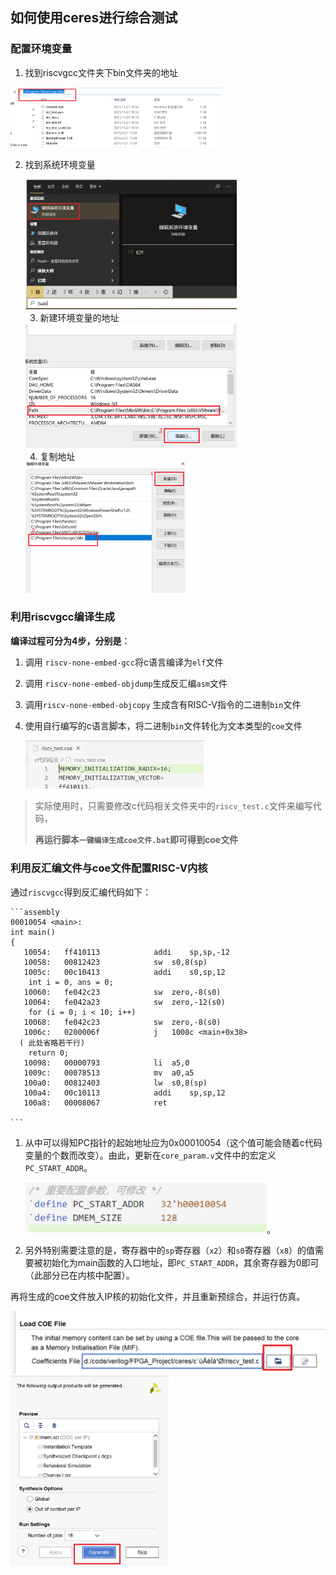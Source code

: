 



## 如何使用ceres进行综合测试

### 配置环境变量

1. 找到riscvgcc文件夹下bin文件夹的地址

<img src="README.assets/image-20211207221027631.png" alt="image-20211207221027631" style="zoom: 33%;" />

2. 找到系统环境变量

   <img src="README.assets/image-20211207221100241.png" alt="image-20211207221100241" style="zoom:33%;" />

   3. 新建环境变量的地址

   <img src="README.assets/image-20211207221249588.png" alt="image-20211207221249588" style="zoom:33%;" />

   4.  复制地址

      <img src="README.assets/image-20211207221325818.png" alt="image-20211207221325818" style="zoom:25%;" />

### 利用riscvgcc编译生成

**编译过程可分为4步，分别是**：

1. 调用 `riscv-none-embed-gcc`将c语言编译为`elf`文件

2. 调用 `riscv-none-embed-objdump`生成反汇编`asm`文件

3. 调用`riscv-none-embed-objcopy` 生成含有RISC-V指令的二进制`bin`文件

4. 使用自行编写的c语言脚本，将二进制`bin`文件转化为文本类型的`coe`文件

   <img src="README.assets/image-20211207220603885.png" alt="image-20211207220603885" style="zoom:33%;" />

> 实际使用时，只需要修改c代码相关文件夹中的`riscv_test.c`文件来编写代码，
>
> **再运行脚本`一键编译生成coe文件.bat`即可得到coe文件**

 

### 利用反汇编文件与coe文件配置RISC-V内核

通过`riscvgcc`得到反汇编代码如下：

    ```assembly
    00010054 <main>:
    int main()
    {
       10054:	ff410113          	addi	sp,sp,-12
       10058:	00812423          	sw	s0,8(sp)
       1005c:	00c10413          	addi	s0,sp,12
        int i = 0, ans = 0;
       10060:	fe042c23          	sw	zero,-8(s0)
       10064:	fe042a23          	sw	zero,-12(s0)
        for (i = 0; i < 10; i++)
       10068:	fe042c23          	sw	zero,-8(s0)
       1006c:	0200006f          	j	1008c <main+0x38>
      ( 此处省略若干行)
        return 0;
       10098:	00000793          	li	a5,0
       1009c:	00078513          	mv	a0,a5
       100a0:	00812403          	lw	s0,8(sp)
       100a4:	00c10113          	addi	sp,sp,12
       100a8:	00008067          	ret
    
    ```

1. 从中可以得知PC指针的起始地址应为0x00010054（这个值可能会随着c代码变量的个数而改变）。由此，更新在`core_param.v`文件中的宏定义`PC_START_ADDR`。

   <img src="README.assets/image-20211207220337178.png" alt="image-20211207220337178" style="zoom: 50%;" />。

2. 另外特别需要注意的是，寄存器中的`sp`寄存器（`x2`）和`s0`寄存器（`x8`）的值需要被初始化为main函数的入口地址，即`PC_START_ADDR`，其余寄存器为0即可（此部分已在内核中配置）。

再将生成的coe文件放入IP核的初始化文件，并且重新预综合，并运行仿真。

<img src="README.assets/image-20211207220742499.png" alt="image-20211207220742499" style="zoom:50%;" />

<img src="README.assets/image-20211207220838822.png" alt="image-20211207220838822" style="zoom: 33%;" />



